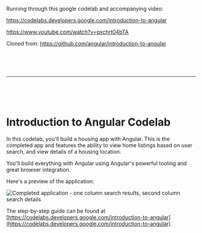 Running through this google codelab and accompanying video:

https://codelabs.developers.google.com/introduction-to-angular

https://www.youtube.com/watch?v=qxchrt04bTA

Cloned from:
https://github.com/angular/introduction-to-angular

<br />
<br />
<br />

---

<br />
<br />
<br />

# Introduction to Angular Codelab

In this codelab, you'll build a housing app with Angular. This is the completed app and features the ability to view home listings based on user search, and view details of a housing location.

You'll build everything with Angular using Angular's powerful tooling and great browser integration.

Here's a preview of the application:

![Completed application - one column search results, second column search details](9yB5AM9sBgVwfTR.png)

The step-by-step guide can be found at [https://codelabs.developers.google.com/introduction-to-angular](https://codelabs.developers.google.com/introduction-to-angular)
